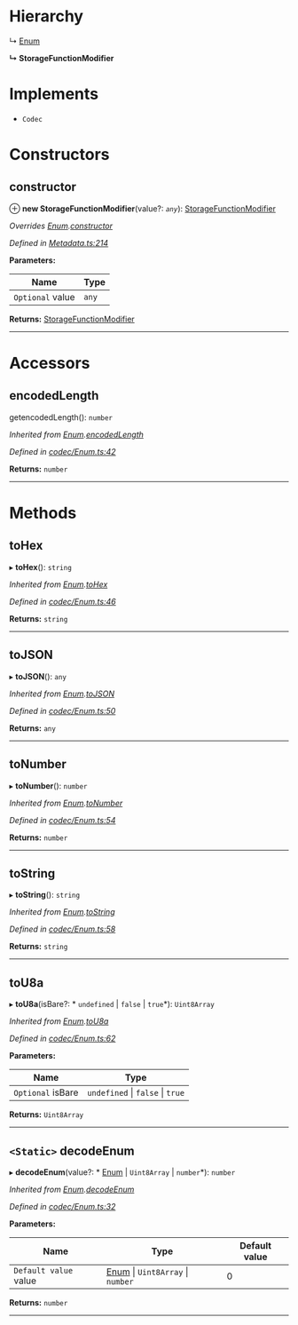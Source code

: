 

# Hierarchy

↳  [Enum](_codec_enum_.enum.md)

**↳ StorageFunctionModifier**

# Implements

* `Codec`

# Constructors

<a id="constructor"></a>

##  constructor

⊕ **new StorageFunctionModifier**(value?: *`any`*): [StorageFunctionModifier](_metadata_.storagefunctionmodifier.md)

*Overrides [Enum](_codec_enum_.enum.md).[constructor](_codec_enum_.enum.md#constructor)*

*Defined in [Metadata.ts:214](https://github.com/polkadot-js/api/blob/5e5f8b8/packages/types/src/Metadata.ts#L214)*

**Parameters:**

| Name | Type |
| ------ | ------ |
| `Optional` value | `any` |

**Returns:** [StorageFunctionModifier](_metadata_.storagefunctionmodifier.md)

___

# Accessors

<a id="encodedlength"></a>

##  encodedLength

getencodedLength(): `number`

*Inherited from [Enum](_codec_enum_.enum.md).[encodedLength](_codec_enum_.enum.md#encodedlength)*

*Defined in [codec/Enum.ts:42](https://github.com/polkadot-js/api/blob/5e5f8b8/packages/types/src/codec/Enum.ts#L42)*

**Returns:** `number`

___

# Methods

<a id="tohex"></a>

##  toHex

▸ **toHex**(): `string`

*Inherited from [Enum](_codec_enum_.enum.md).[toHex](_codec_enum_.enum.md#tohex)*

*Defined in [codec/Enum.ts:46](https://github.com/polkadot-js/api/blob/5e5f8b8/packages/types/src/codec/Enum.ts#L46)*

**Returns:** `string`

___
<a id="tojson"></a>

##  toJSON

▸ **toJSON**(): `any`

*Inherited from [Enum](_codec_enum_.enum.md).[toJSON](_codec_enum_.enum.md#tojson)*

*Defined in [codec/Enum.ts:50](https://github.com/polkadot-js/api/blob/5e5f8b8/packages/types/src/codec/Enum.ts#L50)*

**Returns:** `any`

___
<a id="tonumber"></a>

##  toNumber

▸ **toNumber**(): `number`

*Inherited from [Enum](_codec_enum_.enum.md).[toNumber](_codec_enum_.enum.md#tonumber)*

*Defined in [codec/Enum.ts:54](https://github.com/polkadot-js/api/blob/5e5f8b8/packages/types/src/codec/Enum.ts#L54)*

**Returns:** `number`

___
<a id="tostring"></a>

##  toString

▸ **toString**(): `string`

*Inherited from [Enum](_codec_enum_.enum.md).[toString](_codec_enum_.enum.md#tostring)*

*Defined in [codec/Enum.ts:58](https://github.com/polkadot-js/api/blob/5e5f8b8/packages/types/src/codec/Enum.ts#L58)*

**Returns:** `string`

___
<a id="tou8a"></a>

##  toU8a

▸ **toU8a**(isBare?: * `undefined` &#124; `false` &#124; `true`*): `Uint8Array`

*Inherited from [Enum](_codec_enum_.enum.md).[toU8a](_codec_enum_.enum.md#tou8a)*

*Defined in [codec/Enum.ts:62](https://github.com/polkadot-js/api/blob/5e5f8b8/packages/types/src/codec/Enum.ts#L62)*

**Parameters:**

| Name | Type |
| ------ | ------ |
| `Optional` isBare |  `undefined` &#124; `false` &#124; `true`|

**Returns:** `Uint8Array`

___
<a id="decodeenum"></a>

## `<Static>` decodeEnum

▸ **decodeEnum**(value?: * [Enum](_codec_enum_.enum.md) &#124; `Uint8Array` &#124; `number`*): `number`

*Inherited from [Enum](_codec_enum_.enum.md).[decodeEnum](_codec_enum_.enum.md#decodeenum)*

*Defined in [codec/Enum.ts:32](https://github.com/polkadot-js/api/blob/5e5f8b8/packages/types/src/codec/Enum.ts#L32)*

**Parameters:**

| Name | Type | Default value |
| ------ | ------ | ------ |
| `Default value` value |  [Enum](_codec_enum_.enum.md) &#124; `Uint8Array` &#124; `number`| 0 |

**Returns:** `number`

___

